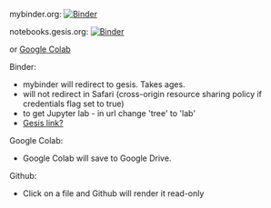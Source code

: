 mybinder.org:  [![Binder](https://mybinder.org/badge_logo.svg)](https://mybinder.org/v2/gh/wrmack/Notebooks/master)

notebooks.gesis.org:  [![Binder](https://notebooks.gesis.org/binder/badge_logo.svg)](https://notebooks.gesis.org/binder/v2/gh/wrmack/Notebooks/master)

or [Google Colab](https://colab.research.google.com)


Binder:    
- mybinder will redirect to gesis.  Takes ages.  
- will not redirect in Safari (cross-origin resource sharing policy if credentials flag set to true)
- to get Jupyter lab - in url change 'tree' to 'lab' 
- [Gesis link?](https://notebooks.gesis.org/binder/jupyter/user/wrmack-notebooks-zuwkckjh/tree)

Google Colab:    
- Google Colab will save to Google Drive.

Github:
- Click on a file and Github will render it read-only